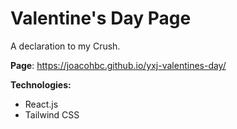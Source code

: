 # Valentine's Day Page
A declaration to my Crush.

**Page**: https://joacohbc.github.io/yxj-valentines-day/

**Technologies:**
- React.js
- Tailwind CSS
